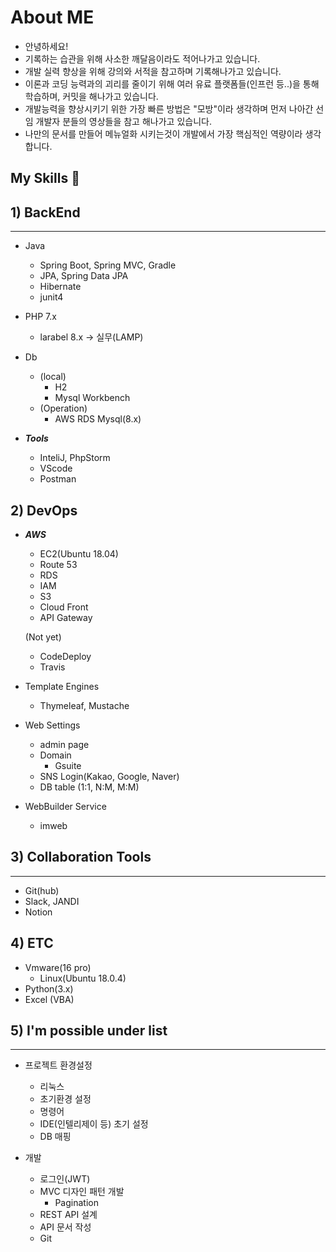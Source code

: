 # About ME
 * 안녕하세요!
 * 기록하는 습관을 위해 사소한 깨달음이라도 적어나가고 있습니다.
 * 개발 실력 향상을 위해 강의와 서적을 참고하며 기록해나가고 있습니다.
 * 이론과 코딩 능력과의 괴리를 줄이기 위해 여러 유료 플랫폼들(인프런 등..)을 통해 학습하며, 커밋을 해나가고 있습니다.
 * 개발능력을 향상시키기 위한 가장 빠른 방법은 "모방"이라 생각하며 먼저 나아간 선임 개발자 분들의 영상들을 참고 해나가고 있습니다.
 * 나만의 문서를 만들어 메뉴얼화 시키는것이 개발에서 가장 핵심적인 역량이라 생각합니다.
 

## My Skills 👋

## 1) BackEnd
***


  * Java
    - Spring Boot, Spring MVC, Gradle
    - JPA, Spring Data JPA
     - Hibernate
    - junit4

  * PHP 7.x 
    - larabel 8.x -> 실무(LAMP)
  
  
  
  * Db
    - (local)
      - H2
      - Mysql Workbench
    - (Operation)
      - AWS RDS Mysql(8.x)



  
* ***Tools***
  * InteliJ, PhpStorm
  * VScode
  * Postman

## 2) DevOps

* ***AWS***

  - EC2(Ubuntu 18.04)
  - Route 53
  - RDS
  - IAM
  - S3
  - Cloud Front
  - API Gateway
  
  (Not yet)
  - CodeDeploy
  - Travis
      
* Template Engines
  * Thymeleaf, Mustache
  
  
* Web Settings

  - admin page
  - Domain
    - Gsuite
  - SNS Login(Kakao, Google, Naver)
  - DB table (1:1, N:M, M:M)
  
 * WebBuilder Service
   - imweb


## 3) Collaboration Tools
***
  * Git(hub)
  * Slack, JANDI
  * Notion
 

   
## 4) ETC

* Vmware(16 pro)
  - Linux(Ubuntu 18.0.4)
* Python(3.x)
* Excel (VBA)




## 5) I'm possible under list
***

* 프로젝트 환경설정
  - 리눅스
   - 초기환경 설정
   - 명령어
  - IDE(인텔리제이 등) 초기 설정
  - DB 매핑

* 개발
  - 로그인(JWT)
  - MVC 디자인 패턴 개발
    - Pagination
  - REST API 설계
  - API 문서 작성
  - Git 
  

<!--
**thsdimaker/thsdimaker** is a ✨ _special_ ✨ repository because its `README.md` (this file) appears on your GitHub profile.

Here are some ideas to get you started:

- 🔭 I’m currently working on ...
- 🌱 I’m currently learning ...
- 👯 I’m looking to collaborate on ...
- 🤔 I’m looking for help with ...
- 💬 Ask me about ...
- 📫 How to reach me: ...
- 😄 Pronouns: ...
- ⚡ Fun fact: ...
-->
